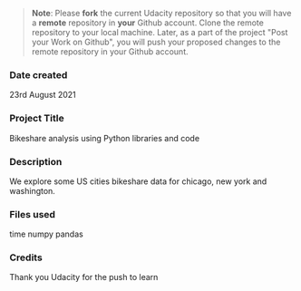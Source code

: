 >**Note**: Please **fork** the current Udacity repository so that you will have a **remote** repository in **your** Github account. Clone the remote repository to your local machine. Later, as a part of the project "Post your Work on Github", you will push your proposed changes to the remote repository in your Github account.

### Date created
23rd August 2021

### Project Title
Bikeshare analysis using Python libraries and code
### Description
We explore some US cities bikeshare data for chicago, new york and washington.

### Files used
time
numpy
pandas

### Credits
Thank you Udacity for the push to learn
